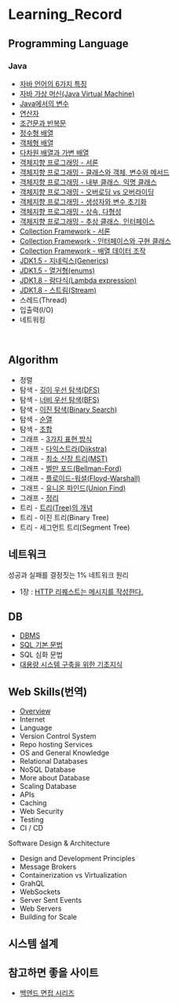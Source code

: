 # Learning_Record
## Programming Language
### Java
- [자바 언어의 6가지 특징](https://github.com/Hooon97/Learning_Record/blob/main/Java/%EC%9E%90%EB%B0%94%EC%9D%98%20%EC%A0%95%EC%84%9D/%EC%9E%90%EB%B0%94%20%EC%96%B8%EC%96%B4%EC%9D%98%20%ED%8A%B9%EC%A7%95.md)
- [자바 가상 머신(Java Virtual Machine)](https://github.com/Hooon97/Learning_Record/blob/main/Java/%EC%9E%90%EB%B0%94%EC%9D%98%20%EC%A0%95%EC%84%9D/%EC%9E%90%EB%B0%94%20%EA%B0%80%EC%83%81%20%EB%A8%B8%EC%8B%A0(JVM).md)
- [Java에서의 변수](./Java/%EC%9E%90%EB%B0%94%EC%9D%98%20%EC%A0%95%EC%84%9D/%EB%B3%80%EC%88%98.md)
- [연산자](./Java/%EC%9E%90%EB%B0%94%EC%9D%98%20%EC%A0%95%EC%84%9D/%EC%97%B0%EC%82%B0%EC%9E%90.md)
- [조건문과 반복문](./Java/%EC%9E%90%EB%B0%94%EC%9D%98%20%EC%A0%95%EC%84%9D/control_statement.md)
- [정수형 배열](./Java/%EC%9E%90%EB%B0%94%EC%9D%98%20%EC%A0%95%EC%84%9D/array.md)
- [객체형 배열](./Java/%EC%9E%90%EB%B0%94%EC%9D%98%20%EC%A0%95%EC%84%9D/object_array.md)
- [다차원 배열과 가변 배열](./Java/%EC%9E%90%EB%B0%94%EC%9D%98%20%EC%A0%95%EC%84%9D/multi_dimension_array.md)
- [객체지향 프로그래밍 - 서론](./Java/%EC%9E%90%EB%B0%94%EC%9D%98%20%EC%A0%95%EC%84%9D/ood_overview.md)
- [객체지향 프로그래밍 - 클래스와 객체, 변수와 메서드](./Java/%EC%9E%90%EB%B0%94%EC%9D%98%20%EC%A0%95%EC%84%9D/java_class.md)
- [객체지향 프로그래밍 - 내부 클래스, 익명 클래스](./Java/%EC%9E%90%EB%B0%94%EC%9D%98%20%EC%A0%95%EC%84%9D/class_inner.md)
- [객체지향 프로그래밍 - 오버로딩 vs 오버라이딩](./Java/%EC%9E%90%EB%B0%94%EC%9D%98%20%EC%A0%95%EC%84%9D/over_series.md)
- [객체지향 프로그래밍 - 생성자와 변수 초기화](./Java/%EC%9E%90%EB%B0%94%EC%9D%98%20%EC%A0%95%EC%84%9D/constructor.md)
- [객체지향 프로그래밍 - 상속, 다형성](./Java/%EC%9E%90%EB%B0%94%EC%9D%98%20%EC%A0%95%EC%84%9D/inheritance.md)
- [객체지향 프로그래밍 - 추상 클래스, 인터페이스](./Java/%EC%9E%90%EB%B0%94%EC%9D%98%20%EC%A0%95%EC%84%9D/abstract_interface.md)
- [Collection Framework - 서론](./Java/%EC%9E%90%EB%B0%94%EC%9D%98%20%EC%A0%95%EC%84%9D/collection_framework.md)
- [Collection Framework - 인터페이스와 구현 클래스](./Java/%EC%9E%90%EB%B0%94%EC%9D%98%20%EC%A0%95%EC%84%9D/collection_interface.md)
- [Collection Framework - 배열 데이터 조작](./Java/%EC%9E%90%EB%B0%94%EC%9D%98%20%EC%A0%95%EC%84%9D/collection_iterator_arrays.md)
- [JDK1.5 - 지네릭스(Generics)](./Java/%EC%9E%90%EB%B0%94%EC%9D%98%20%EC%A0%95%EC%84%9D/generics.md)
- [JDK1.5 - 열거형(enums)](./Java/%EC%9E%90%EB%B0%94%EC%9D%98%20%EC%A0%95%EC%84%9D/enums.md)
- [JDK1.8 - 람다식(Lambda expression)]()
- [JDK1.8 - 스트림(Stream)](./Java/%EC%9E%90%EB%B0%94%EC%9D%98%20%EC%A0%95%EC%84%9D/strema.md)
- 스레드(Thread)
- 입출력(I/O)
- 네트워킹
<br/>

## Algorithm
- 정렬
- 탐색 - [깊이 우선 탐색(DFS)](./Algorithms/dfs.md)
- 탐색 - [너비 우선 탐색(BFS)](./Algorithms/bfs.md)
- 탐색 - [이진 탐색(Binary Search)](./Algorithms/binary_search.md)
- 탐색 - [순열](./Algorithms/permutation.md)
- 탐색 - [조합](./Algorithms/combination.md)
- 그래프 - [3가지 표현 방식](./Algorithms/graph_types.md)
- 그래프 - [다익스트라(Dijkstra)](./Algorithms/dijkstra.md)
- 그래프 - [최소 신장 트리(MST)](./Algorithms/mst.md)
- 그래프 - [벨만 포드(Bellman-Ford)](./Algorithms/bellman_ford_moore.md)
- 그래프 - [플로이드-워셜(Floyd-Warshall)](./Algorithms/floyd_warshall.md)
- 그래프 - [유니온 파인드(Union Find)](./Algorithms/union_find.md)
- 그래프 - [정리](./Algorithms/graph_set.md)
- 트리 - [트리(Tree)의 개념](./Algorithms/tree.md)
- 트리 - 이진 트리(Binary Tree)
- 트리 - 세그먼트 트리(Segment Tree)

## 네트워크
성공과 실패를 결정짓는 1% 네트워크 원리
- 1장 : [HTTP 리퀘스트는 메시지를 작성한다.](./Network/network_ch1.md)

## DB
- [DBMS](./DB/dbms.md)
- [SQL 기본 문법](./DB/sql.md)
- SQL 심화 문법
- [대용량 시스템 구축을 위한 기초지식](./DB/db_basic.md)

## Web Skills(번역)
- [Overview](./Backend_Loadmap/overview.md)
- Internet
- Language
- Version Control System
- Repo hosting Services
- OS and General Knowledge
- Relational Databases
- NoSQL Database
- More about Database
- Scaling Database
- APIs
- Caching
- Web Security
- Testing
- CI / CD

Software Design & Architecture
- Design and Development Principles
- Message Brokers
- Containerization vs Virtualization
- GrahQL
- WebSockets
- Server Sent Events
- Web Servers
- Building for Scale


## 시스템 설계


## 참고하면 좋을 사이트
- [백엔드 면접 시리즈](https://velog.io/@backtony/%EB%A9%B4%EC%A0%91-%EC%8B%9C%EB%A6%AC%EC%A6%881-Java)